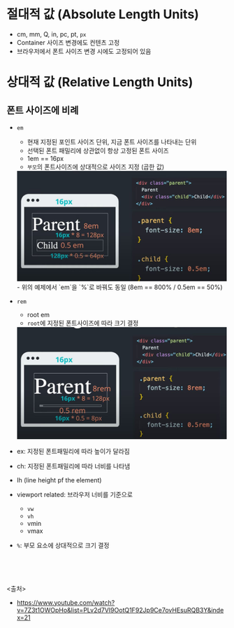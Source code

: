 # 절대적 값 (Absolute Length Units)
- cm, mm, Q, in, pc, pt, `px`
- Container 사이즈 변경에도 컨텐츠 고정
- 브라우저에서 폰트 사이즈 변경 시에도 고정되어 있음


# 상대적 값 (Relative Length Units)
## 폰트 사이즈에 비례
- `em`
  - 현재 지정된 포인트 사이즈 단위, 지금 폰트 사이즈를 나타내는 단위
  - 선택된 폰트 패밀리에 상관없이 항상 고정된 폰트 사이즈
  - 1em == 16px
  - `부모`의 폰트사이즈에 상대적으로 사이즈 지정 (곱한 값)
  <img src="https://github.com/in3166/TIL/blob/main/HTML%2CCSS/img/em.JPG" />
  - 위의 예제에서 `em`을 `%`로 바꿔도 동일 (8em == 800% / 0.5em == 50%)
  
- `rem`
  - root em
  - `root`에 지정된 폰트사이즈에 따라 크기 결정
  <img src="https://github.com/in3166/TIL/blob/main/HTML%2CCSS/img/rem.JPG" />
  
  
- ex: 지정된 폰트패밀리에 따라 높이가 달라짐
- ch: 지정된 폰트패밀리에 따라 너비를 나타냄



- lh (line height pf the element)

- viewport related: 브라우저 너비를 기준으로
  - `vw`
  - `vh`
  - vmin
  - vmax

- `%`: 부모 요소에 상대적으로 크기 결정



<br><br><br>

<출처>
- https://www.youtube.com/watch?v=7Z3t1OWOpHo&list=PLv2d7VI9OotQ1F92Jp9Ce7ovHEsuRQB3Y&index=21
